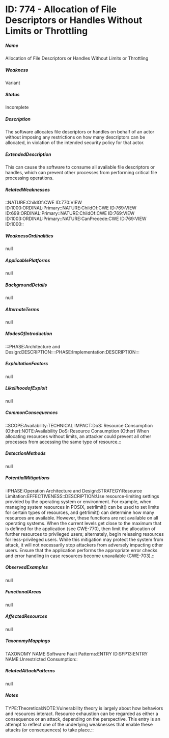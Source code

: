 # ID: 774 - Allocation of File Descriptors or Handles Without Limits or Throttling
<h5>Name</h5>Allocation of File Descriptors or Handles Without Limits or Throttling
<h5>Weakness</h5>Variant
<h5>Status</h5>Incomplete
<h5>Description</h5>The software allocates file descriptors or handles on behalf of an actor without imposing any restrictions on how many descriptors can be allocated, in violation of the intended security policy for that actor.
<h5>ExtendedDescription</h5>This can cause the software to consume all available file descriptors or handles, which can prevent other processes from performing critical file processing operations.
<h5>RelatedWeaknesses</h5>::NATURE:ChildOf:CWE ID:770:VIEW ID:1000:ORDINAL:Primary::NATURE:ChildOf:CWE ID:769:VIEW ID:699:ORDINAL:Primary::NATURE:ChildOf:CWE ID:769:VIEW ID:1003:ORDINAL:Primary::NATURE:CanPrecede:CWE ID:769:VIEW ID:1000::
<h5>WeaknessOrdinalities</h5>null
<h5>ApplicablePlatforms</h5>null
<h5>BackgroundDetails</h5>null
<h5>AlternateTerms</h5>null
<h5>ModesOfIntroduction</h5>:::PHASE:Architecture and Design:DESCRIPTION::::PHASE:Implementation:DESCRIPTION:::
<h5>ExploitationFactors</h5>null
<h5>LikelihoodofExploit</h5>null
<h5>CommonConsequences</h5>::SCOPE:Availability:TECHNICAL IMPACT:DoS: Resource Consumption (Other):NOTE:Availability DoS: Resource Consumption (Other) When allocating resources without limits, an attacker could prevent all other processes from accessing the same type of resource.::
<h5>DetectionMethods</h5>null
<h5>PotentialMitigations</h5>::PHASE:Operation Architecture and Design:STRATEGY:Resource Limitation:EFFECTIVENESS::DESCRIPTION:Use resource-limiting settings provided by the operating system or environment. For example, when managing system resources in POSIX, setrlimit() can be used to set limits for certain types of resources, and getrlimit() can determine how many resources are available. However, these functions are not available on all operating systems. When the current levels get close to the maximum that is defined for the application (see CWE-770), then limit the allocation of further resources to privileged users; alternately, begin releasing resources for less-privileged users. While this mitigation may protect the system from attack, it will not necessarily stop attackers from adversely impacting other users. Ensure that the application performs the appropriate error checks and error handling in case resources become unavailable (CWE-703).::
<h5>ObservedExamples</h5>null
<h5>FunctionalAreas</h5>null
<h5>AffectedResources</h5>null
<h5>TaxonomyMappings</h5>TAXONOMY NAME:Software Fault Patterns:ENTRY ID:SFP13:ENTRY NAME:Unrestricted Consumption::
<h5>RelatedAttackPatterns</h5>null
<h5>Notes</h5>TYPE:Theoretical:NOTE:Vulnerability theory is largely about how behaviors and resources interact. Resource exhaustion can be regarded as either a consequence or an attack, depending on the perspective. This entry is an attempt to reflect one of the underlying weaknesses that enable these attacks (or consequences) to take place.::

